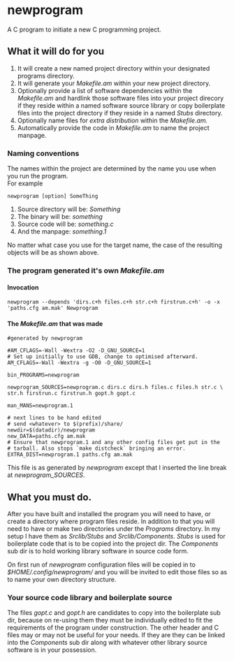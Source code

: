 # newprogram
A C program to initiate a new C programming project.
## What it will do for you
1. It will create a new named project directory within your designated programs directory.
2. It will generate your _Makefile.am_ within your new project directory.
3. Optionally provide a list of software dependencies within the _Makefile.am_ and hardlink those software files into your project direcory if they reside within a named software source library or copy boilerplate files into the project directory if they reside in a named _Stubs_ directory.
4. Optionally name files for _extra distribution_ within the _Makefile.am._
5. Automatically provide the code in _Makefile.am_ to name the project manpage.

### Naming conventions
The names within the project are determined by the name you use when you run the program.  
For example
```
newprogram [option] SomeThing
```
1. Source directory will be: _Something_
2. The binary will be: _something_
3. Source code will be: _something.c_
4. And the manpage: _something.1_

No matter what case you use for the target name, the case of the resulting objects will be as shown above.

### The program generated it's own _Makefile.am_
#### Invocation
```
newprogram --depends 'dirs.c+h files.c+h str.c+h firstrun.c+h' -o -x 'paths.cfg am.mak' Newprogram
```
#### The _Makefile.am_ that was made
```
#generated by newprogram

#AM_CFLAGS=-Wall -Wextra -O2 -D_GNU_SOURCE=1
# Set up initially to use GDB, change to optimised afterward.
AM_CFLAGS=-Wall -Wextra -g -O0 -D_GNU_SOURCE=1

bin_PROGRAMS=newprogram

newprogram_SOURCES=newprogram.c dirs.c dirs.h files.c files.h str.c \
str.h firstrun.c firstrun.h gopt.h gopt.c

man_MANS=newprogram.1

# next lines to be hand edited
# send <whatever> to $(prefix)/share/
newdir=$(datadir)/newprogram
new_DATA=paths.cfg am.mak
# Ensure that newprogram.1 and any other config files get put in the
# tarball. Also stops `make distcheck` bringing an error.
EXTRA_DIST=newprogram.1 paths.cfg am.mak
```
This file is as generated by _newprogram_ except that I inserted the line break at _newprogram_SOURCES_.
## What you must do.
After you have built and installed the program you will need to have, or create a directory where program files reside. In addition to that you will need to have or make two directories under the _Programs_ directory. In my setup I have them as
_Srclib/Stubs_ and _Srclib/Components_. _Stubs_ is used for boilerplate code that is to be copied into the project dir. The _Components_ sub dir is to hold working library software in source code form.

On first run of _newprogram_ configuration files will be copied in to _$HOME/.config/newprogram/_ and you will be invited to edit those files so as to name your own directory structure.
### Your source code library and boilerplate source
The files _gopt.c_ and _gopt.h_ are candidates to copy into the boilerplate sub dir, because on re-using them they must be individually edited to fit the requirements of the program under construction. The other header and C files may or may not be useful for your needs. If they are they can be linked into the _Components_ sub dir along with whatever other library source software is in your possession.
